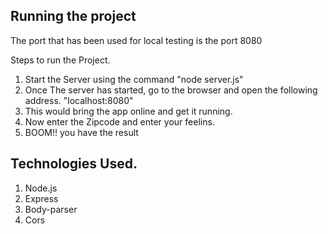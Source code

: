 
## Running the project

The port that has been used for local testing is the port 8080

Steps to run the Project.
1. Start the Server using the command "node server.js"
2. Once The server has started, go to the browser and open the following address.  "localhost:8080"
3. This would bring the app online and get it running.
4. Now enter the Zipcode and enter your feelins.
5. BOOM!! you have the result

## Technologies Used.
1. Node.js
2. Express
3. Body-parser
4. Cors
